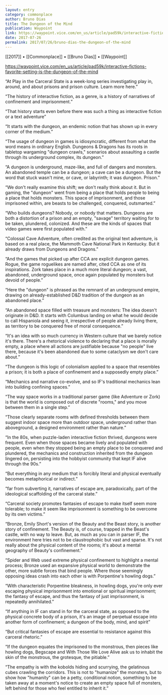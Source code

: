 ```yaml
---
layout: entry
category: commonplace
author: Bruno Dias
title: The Dungeon of the Mind
publication: Waypoint
link: https://waypoint.vice.com/en_us/article/pad59k/interactive-fictions-favorite-setting-is-the-dungeon-of-the-mind
date: 2017-07-26
permalink: 2017/07/26/bruno-dias-the-dungeon-of-the-mind
---
```


[[2017]] • [[Commonplace]] • [[Bruno Dias]] • [[Waypoint]] 

https://waypoint.vice.com/en_us/article/pad59k/interactive-fictions-favorite-setting-is-the-dungeon-of-the-mind

“At Play in the Carceral State is a week-long series investigating play in, around, and about prisons and prison culture. Learn more here.”

“The history of interactive fiction, as a genre, is a history of narratives of confinement and imprisonment.”

“That history starts even before there was such a thing as interactive fiction or a text adventure”

“It starts with the dungeon, an endemic notion that has shown up in every corner of the medium.”

“The usage of dungeon in games is idiosyncratic, different from what the word means in ordinary English. Dungeons & Dragons has its roots in tabletop wargaming "dungeon crawls," scenarios about assaulting a castle through its underground complex, its dungeon.”

“A dungeon is underground, maze-like, and full of dangers and monsters. An abandoned temple can be a dungeon; a cave can be a dungeon. But the word that stuck wasn't mine, or cave, or labyrinth; it was dungeon. Prison.”

“We don't really examine this shift; we don't really think about it. But in gaming, the "dungeon" went from being a place that holds people to being a place that holds monsters. This space of imprisonment, and those imprisoned within, are beasts to be challenged, conquered, outsmarted.”

“Who builds dungeons? Nobody, or nobody that matters. Dungeons are both a distortion of a prison and an empty, "savage" territory waiting for to be taken, plundered, colonized. And these are the kinds of spaces that video games were first populated with.”

“Colossal Cave Adventure, often credited as the original text adventure, is based on a real place, the Mammoth Cave National Park in Kentucky. But it already draws from Dungeons and Dragons.”

“And the games that picked up after CCA are explicit dungeon games. Rogue, the game roguelikes are named after, cited CCA as one of its inspirations. Zork takes place in a much more literal dungeon; a vast, abandoned, underground space, once again populated by monsters but devoid of people.”

“Here the "dungeon" is phrased as the remnant of an underground empire, drawing on already-established D&D tradition of the dungeon as an abandoned place.”

“An abandoned space filled with treasure and monsters: The idea doesn't originate in D&D. It starts with Columbus landing on what he would decide to call Hispaniola and seeing it, irrespective of people already living there, as territory to be conquered free of moral consequence.”

“It's an idea with so much currency in Western culture that we barely notice it's there. There's a rhetorical violence to declaring that a place is morally empty, a place where all actions are justifiable because "no people" live there, because it's been abandoned due to some cataclysm we don't care about.”

“The dungeon is this logic of colonialism applied to a space that resembles a prison; it is both a place of confinement and a supposedly empty place.”

“Mechanics and narrative co-evolve, and so IF's traditional mechanics lean into building confining spaces.”

“The way space works in a traditional parser game (like Adventure or Zork) is that the world is composed out of discrete "rooms," and you move between them in a single step.”

“Those clearly separate rooms with defined thresholds between them suggest indoor space more than outdoor space, underground rather than aboveground, a designed environment rather than nature.”

“In the 80s, when puzzle-laden interactive fiction thrived, dungeons were frequent. Even when those spaces became lively and populated with people, even when they stopped being an empty place to be conquered and plundered, the mechanics and construction inherited from the dungeon lingered on, persisting into the hobbyist community that kept IF alive through the 90s.”

“But everything in any medium that is forcibly literal and physical eventually becomes metaphorical or indirect.”

“far from subverting it, narratives of escape are, paradoxically, part of the ideological scaffolding of the carceral state.”

“Carceral society promotes fantasies of escape to make itself seem more tolerable; to make it seem like imprisonment is something to be overcome by its own victims.”

“Bronze, Emily Short's version of the Beauty and the Beast story, is another story of confinement. The Beauty is, of course, trapped in the Beast's castle, with no way to leave. But, as much as you can in parser IF, the environment here tries not to be claustrophobic but vast and sparse. It's not really about the physical content of the rooms; it's about a mental geography of Beauty's confinement.”

“Spider and Web used extreme physical confinement to highlight a mental process; Bronze used an expansive physical world to demonstrate the other, more subtle forces that bind people. Where those seemingly opposing ideas crash into each other is with Porpentine's howling dogs.”

“With characteristic Porpentine bleakness, in howling dogs, you're only ever escaping physical imprisonment into emotional or spiritual imprisonment; the fantasy of escape, and thus the fantasy of just imprisonment, is repeatedly annihilated.”

“If anything in IF can stand in for the carceral state, as opposed to the physical concrete body of a prison, it's an image of perpetual escape into another form of confinement; a dungeon of the body, mind, and spirit”

“But critical fantasies of escape are essential to resistance against this carceral rhetoric.”

“If the dungeon equates the imprisoned to the monstrous, then pieces like howling dogs, Begscape and With Those We Love Alive ask us to inhabit the skin of the monstrous, the grotesque, the pitiable.”

“The empathy is with the kobolds hiding and scurrying, the gelatinous cubes crawling the corridors. This is not to "humanize" the monsters, but to show how "humanity" can be a petty, conditional notion, something to be taken away at a moment's notice to create an empty space full of monsters, left behind for those who feel entitled to inherit it.”

